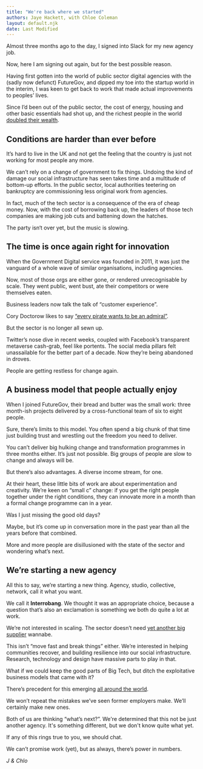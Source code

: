 ```yaml
---
title: "We're back where we started"
authors: Jaye Hackett, with Chloe Coleman
layout: default.njk
date: Last Modified
---
```


Almost three months ago to the day, I signed into Slack for my new agency job.

Now, here I am signing out again, but for the best possible reason.

Having first gotten into the world of public sector digital agencies with the (sadly now defunct) FutureGov, and dipped my toe into the startup world in the interim, I was keen to get back to work that made actual improvements to peoples’ lives.

Since I’d been out of the public sector, the cost of energy, housing and other basic essentials had shot up, and the richest people in the world [doubled their wealth](https://www.cbsnews.com/news/billionaire-wealth-covid-pandemic-12-trillion-jeff-bezos-wealth-tax/).

## Conditions are harder than ever before

It’s hard to live in the UK and not get the feeling that the country is just not working for most people any more.

We can’t rely on a change of government to fix things. Undoing the kind of damage our social infrastructure has seen takes time and a multitude of bottom-up efforts.
In the public sector, local authorities teetering on bankruptcy are commissioning less original work from agencies.

In fact, much of the tech sector is a consequence of the era of cheap money. Now, with the cost of borrowing back up, the leaders of those tech companies are making job cuts and battening down the hatches.

The party isn‘t over yet, but the music is slowing.

## The time is once again right for innovation

When the Government Digital service was founded in 2011, it was just the vanguard of a whole wave of similar organisations, including agencies.

Now, most of those orgs are either gone, or rendered unrecognisable by scale. They went public, went bust, ate their competitors or were themselves eaten.

Business leaders now talk the talk of “customer experience”.

Cory Doctorow likes to say [“every pirate wants to be an admiral”](https://www.theguardian.com/commentisfree/video/2011/may/30/internet-piracy-cory-doctorow).

But the sector is no longer all sewn up.

Twitter’s nose dive in recent weeks, coupled with Facebook’s transparent metaverse cash-grab, feel like portents. The social media pillars felt unassailable for the better part of a decade. Now they’re being abandoned in droves.

People are getting restless for change again.

## A business model that people actually enjoy

When I joined FutureGov, their bread and butter was the small work: three month-ish projects delivered by a cross-functional team of six to eight people.

Sure, there’s limits to this model. You often spend a big chunk of that time just building trust and wrestling out the freedom you need to deliver.

You can’t deliver big hulking change and transformation programmes in three months either. It’s just not possible. Big groups of people are slow to change and always will be.

But there’s also advantages. A diverse income stream, for one.

At their heart, these little bits of work are about experimentation and creativity. We’re keen on “small c” change: if you get the right people together under the right conditions, they can innovate more in a month than a formal change programme can in a year.

Was I just missing the good old days?

Maybe, but it’s come up in conversation more in the past year than all the years before that combined.

More and more people are disillusioned with the state of the sector and wondering what’s next.

## We’re starting a new agency

All this to say, we’re starting a new thing. Agency, studio, collective, network, call it what you want.

We call it **Interrobang**. We thought it was an appropriate choice, because a question that’s also an exclamation is something we both do quite a lot at work.

We’re not interested in scaling. The sector doesn’t need [yet another big supplier](https://www.tussell.com/insights/uk-government-strategic-suppliers%23Profiles&sa=D) wannabe.

This isn’t “move fast and break things” either. We’re interested in helping communities recover, and building resilience into our social infrastructure. Research, technology and design have massive parts to play in that.

What if we could keep the good parts of Big Tech, but ditch the exploitative business models that came with it?

There’s precedent for this emerging [all around the world](https://drivers.coop).

We won’t repeat the mistakes we’ve seen former employers make. We’ll certainly make new ones.

Both of us are thinking “what’s next?”. We're determined that this not be just another agency. It's something different, but we don't know quite what yet.

If any of this rings true to you, we should chat.

We can’t promise work (yet), but as always, there’s power in numbers.

_J & Chlo_
